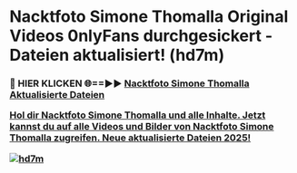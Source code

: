 # Nacktfoto Simone Thomalla Original Videos 0nlyFans durchgesickert - Dateien aktualisiert! (hd7m)

<h3>🔴 HIER KLICKEN 🌐==►► <a href="https://tinyurl.com/h6vf6nb8" rel="nofollow">Nacktfoto Simone Thomalla Aktualisierte Dateien

Hol dir Nacktfoto Simone Thomalla und alle Inhalte. Jetzt kannst du auf alle Videos und Bilder von Nacktfoto Simone Thomalla zugreifen. Neue aktualisierte Dateien 2025!

[![hd7m](https://i.imgur.com/sD4kR3V.gif)](https://tinyurl.com/h6vf6nb8)
